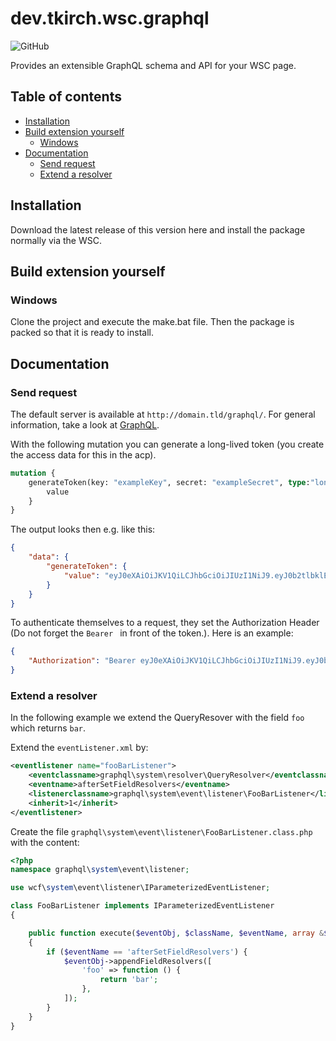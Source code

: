 # dev.tkirch.wsc.graphql

![GitHub](https://img.shields.io/github/license/tkirchDev/dev.tkirch.wsc.graphql?style=flat-square)

Provides an extensible GraphQL schema and API for your WSC page.

## Table of contents

- [Installation](#installation)
- [Build extension yourself](#build-extension-yourself)
  - [Windows](#windows)
- [Documentation](#documentation)
  - [Send request](#send-request)
  - [Extend a resolver](#extend-a-aresolver)

## Installation

Download the latest release of this version here and install the package normally via the WSC.

## Build extension yourself

### Windows

Clone the project and execute the make.bat file. Then the package is packed so that it is ready to install.

## Documentation

### Send request

The default server is available at `http://domain.tld/graphql/`. For general information, take a look at [GraphQL](https://graphql.org).

With the following mutation you can generate a long-lived token (you create the access data for this in the acp).

```GraphQL
mutation {
    generateToken(key: "exampleKey", secret: "exampleSecret", type:"longlife") {
        value
    }
}
```

The output looks then e.g. like this:

```JSON
{
    "data": {
        "generateToken": {
            "value": "eyJ0eXAiOiJKV1QiLCJhbGciOiJIUzI1NiJ9.eyJ0b2tlbklEIjo2LCJleHAiOjE5MjYwMDc3NjZ9.02NE6IxapsB1NY3Qf4NzC9j_baJ--Cdfc0wVH42409E"
        }
    }
}
```

To authenticate themselves to a request, they set the Authorization Header (Do not forget the `Bearer ` in front of the token.). Here is an example:

```JSON
{
    "Authorization": "Bearer eyJ0eXAiOiJKV1QiLCJhbGciOiJIUzI1NiJ9.eyJ0b2tlbklEIjo2LCJleHAiOjE5MjYwMDc3NjZ9.02NE6IxapsB1NY3Qf4NzC9j_baJ--Cdfc0wVH42409E"
}
```

### Extend a resolver

In the following example we extend the QueryResover with the field `foo` which returns `bar`.

Extend the `eventListener.xml` by:

```XML
<eventlistener name="fooBarListener">
    <eventclassname>graphql\system\resolver\QueryResolver</eventclassname>
    <eventname>afterSetFieldResolvers</eventname>
    <listenerclassname>graphql\system\event\listener\FooBarListener</listenerclassname>
    <inherit>1</inherit>
</eventlistener>
```

Create the file `graphql\system\event\listener\FooBarListener.class.php` with the content:

```PHP
<?php
namespace graphql\system\event\listener;

use wcf\system\event\listener\IParameterizedEventListener;

class FooBarListener implements IParameterizedEventListener
{

    public function execute($eventObj, $className, $eventName, array &$parameters)
    {
        if ($eventName == 'afterSetFieldResolvers') {
            $eventObj->appendFieldResolvers([
                'foo' => function () {
                    return 'bar';
                },
            ]);
        }
    }
}
```
